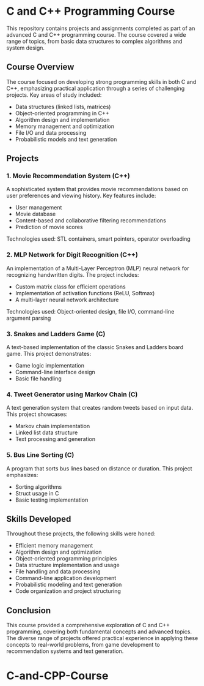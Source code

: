 # C and C++ Programming Course

This repository contains projects and assignments completed as part of an advanced C and C++ programming course. The course covered a wide range of topics, from basic data structures to complex algorithms and system design.

## Course Overview

The course focused on developing strong programming skills in both C and C++, emphasizing practical application through a series of challenging projects. Key areas of study included:

- Data structures (linked lists, matrices)
- Object-oriented programming in C++
- Algorithm design and implementation
- Memory management and optimization
- File I/O and data processing
- Probabilistic models and text generation

## Projects

### 1. Movie Recommendation System (C++)

A sophisticated system that provides movie recommendations based on user preferences and viewing history. Key features include:

- User management
- Movie database
- Content-based and collaborative filtering recommendations
- Prediction of movie scores

Technologies used: STL containers, smart pointers, operator overloading

### 2. MLP Network for Digit Recognition (C++)

An implementation of a Multi-Layer Perceptron (MLP) neural network for recognizing handwritten digits. The project includes:

- Custom matrix class for efficient operations
- Implementation of activation functions (ReLU, Softmax)
- A multi-layer neural network architecture

Technologies used: Object-oriented design, file I/O, command-line argument parsing

### 3. Snakes and Ladders Game (C)

A text-based implementation of the classic Snakes and Ladders board game. This project demonstrates:

- Game logic implementation
- Command-line interface design
- Basic file handling

### 4. Tweet Generator using Markov Chain (C)

A text generation system that creates random tweets based on input data. This project showcases:

- Markov chain implementation
- Linked list data structure
- Text processing and generation

### 5. Bus Line Sorting (C)

A program that sorts bus lines based on distance or duration. This project emphasizes:

- Sorting algorithms
- Struct usage in C
- Basic testing implementation

## Skills Developed

Throughout these projects, the following skills were honed:

- Efficient memory management
- Algorithm design and optimization
- Object-oriented programming principles
- Data structure implementation and usage
- File handling and data processing
- Command-line application development
- Probabilistic modeling and text generation
- Code organization and project structuring

## Conclusion

This course provided a comprehensive exploration of C and C++ programming, covering both fundamental concepts and advanced topics. The diverse range of projects offered practical experience in applying these concepts to real-world problems, from game development to recommendation systems and text generation.
# C-and-CPP-Course
